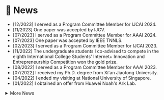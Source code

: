 # 📰 News
- [12/2023] I served as a Program Committee Member for IJCAI 2024.
- [11/2023] One paper was accepted by IJCV.
- [07/2023] I served as a Program Committee Member for AAAI 2024.
- [07/2023] One paper was accepted by IEEE TNNLS.
- [02/2023] I served as a Program Committee Member for IJCAI 2023.
- [11/2022] The undergraduate students I co-advised to compete in the eighth International College Students' Internet+ Innovation and Entrepreneurship Competition won the gold prize.
- [08/2022] I served as a Program Committee Member for AAAI 2023.
- [07/2022] I received my Ph.D. degree from Xi'an Jiaotong University.
- [04/2022] I ended my visiting at National University of Singapore.
- [01/2022] I obtained an offer from Huawei Noah's Ark Lab.
<details>
  <summary>More News</summary>
  <pre> 
 13. [12/2023] I served as a Program Committee Member for IJCAI 2024.
 12. [11/2023] One paper was accepted by IJCV.
 11. [07/2023] I served as a Program Committee Member for AAAI 2024.
 10. [07/2023] One paper was accepted by IEEE TNNLS.
  9. [02/2023] I served as a Program Committee Member for IJCAI 2023.
  8. [11/2022] The undergraduate students I co-advised to compete in the eighth International College Students' Internet+ Innovation and Entrepreneurship Competition won the gold prize.
  7. [08/2022] I served as Program Committee Member for AAAI 2023.
  6. [07/2022] I received my Ph.D. degree from Xi'an Jiaotong University.
  5. [04/2022] I ended my visiting at National University of Singapore.
  4. [01/2022] I obtained an offer from Huawei Noah's Ark Lab.
  3. [10/2021] I ended the internship at Amazon.
  2. [07/2021] I was an applied scientist intern at Amazon.
  1. [04/2021] I was a visiting scholar at the National University of Singapore.
  </pre>
</details>